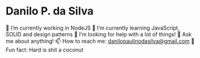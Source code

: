 # Danilo P. da Silva

<!--
**danilopaulinodasilva/danilopaulinodasilva** is a ✨ _special_ ✨ repository because its `README.md` (this file) appears on your GitHub profile. -->

🔭 I’m currently working in NodeJS
🌱 I’m currently learning JavaScript, SOLID and design patterns
🤔 I’m looking for help with a lot of things!
💬 Ask me about anything!
📫 How to reach me: danilopaulinodasilva@gmail.com
💩 Fun fact: Hard is shit a coconut
